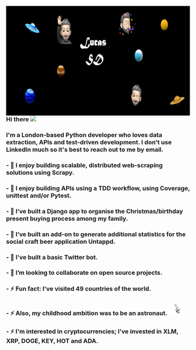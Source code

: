 
<img align="right" width="1000" height="300" src="https://github.com/LucasSD/LucasSD/blob/main/Github%20header%202nd%20option.png">


### Hi there <img src="https://raw.githubusercontent.com/MartinHeinz/MartinHeinz/master/wave.gif" width="30px">
### I'm a London-based Python developer who loves data extraction, APIs and test-driven development. I don't use LinkedIn much so it's best to reach out to me by email. 
### - 🌱 I enjoy building scalable, distributed web-scraping solutions using Scrapy.
### - 🌱 I enjoy building APIs using a TDD workflow, using Coverage, unittest and/or Pytest.
### - 🔭 I’ve built a Django app to organise the Christmas/birthday present buying process among my family.  
### - 🔭 I’ve built an add-on to generate additional statistics for the social craft beer application Untappd.
### - 🔭 I've built a basic Twitter bot.
### - 👯 I’m looking to collaborate on open source projects. 
### - ⚡ Fun fact: I've visited 49 countries of the world. 
### - ⚡ Also, my childhood ambition was to be an astronaut. <img src="https://github.com/LucasSD/LucasSD/blob/main/astronaut%20gif.gif" width="40px">
### - ⚡ I'm interested in cryptocurrencies; I've invested in XLM, XRP, DOGE, KEY, HOT and ADA. 





<!--
**LucasSD/LucasSD** is a ✨ _special_ ✨ repository because its `README.md` (this file) appears on your GitHub profile.

Here are some ideas to get you started:


- 🌱 I’m currently learning ...
- 👯 I’m looking to collaborate on ...
- 🤔 I’m looking for help with ...
- 💬 Ask me about ...
- 📫 How to reach me: ...
- 😄 Pronouns: ...
- ⚡ Fun fact: ...
-->
